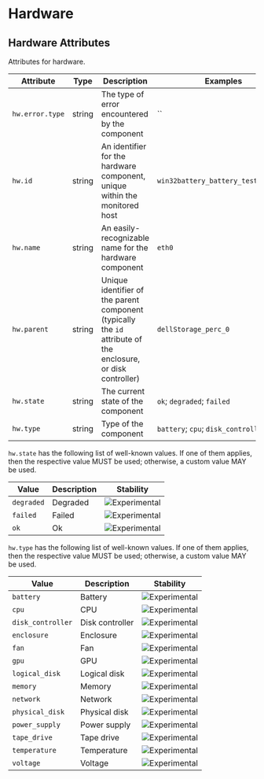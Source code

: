 <!--- Hugo front matter used to generate the website version of this page:
--->

<!-- NOTE: THIS FILE IS AUTOGENERATED. DO NOT EDIT BY HAND. -->
<!-- see templates/registry/markdown/attribute_namespace.md.j2 -->

# Hardware

## Hardware Attributes

Attributes for hardware.

| Attribute       | Type   | Description                                                                                                   | Examples                            | Stability                                                        |
| --------------- | ------ | ------------------------------------------------------------------------------------------------------------- | ----------------------------------- | ---------------------------------------------------------------- |
| `hw.error.type` | string | The type of error encountered by the component                                                                | ``                                  | ![Experimental](https://img.shields.io/badge/-experimental-blue) |
| `hw.id`         | string | An identifier for the hardware component, unique within the monitored host                                    | `win32battery_battery_testsysa33_1` | ![Experimental](https://img.shields.io/badge/-experimental-blue) |
| `hw.name`       | string | An easily-recognizable name for the hardware component                                                        | `eth0`                              | ![Experimental](https://img.shields.io/badge/-experimental-blue) |
| `hw.parent`     | string | Unique identifier of the parent component (typically the `id` attribute of the enclosure, or disk controller) | `dellStorage_perc_0`                | ![Experimental](https://img.shields.io/badge/-experimental-blue) |
| `hw.state`      | string | The current state of the component                                                                            | `ok`; `degraded`; `failed`          | ![Experimental](https://img.shields.io/badge/-experimental-blue) |
| `hw.type`       | string | Type of the component                                                                                         | `battery`; `cpu`; `disk_controller` | ![Experimental](https://img.shields.io/badge/-experimental-blue) |

`hw.state` has the following list of well-known values. If one of them applies, then the respective value MUST be used; otherwise, a custom value MAY be used.

| Value      | Description | Stability                                                        |
| ---------- | ----------- | ---------------------------------------------------------------- |
| `degraded` | Degraded    | ![Experimental](https://img.shields.io/badge/-experimental-blue) |
| `failed`   | Failed      | ![Experimental](https://img.shields.io/badge/-experimental-blue) |
| `ok`       | Ok          | ![Experimental](https://img.shields.io/badge/-experimental-blue) |

`hw.type` has the following list of well-known values. If one of them applies, then the respective value MUST be used; otherwise, a custom value MAY be used.

| Value             | Description     | Stability                                                        |
| ----------------- | --------------- | ---------------------------------------------------------------- |
| `battery`         | Battery         | ![Experimental](https://img.shields.io/badge/-experimental-blue) |
| `cpu`             | CPU             | ![Experimental](https://img.shields.io/badge/-experimental-blue) |
| `disk_controller` | Disk controller | ![Experimental](https://img.shields.io/badge/-experimental-blue) |
| `enclosure`       | Enclosure       | ![Experimental](https://img.shields.io/badge/-experimental-blue) |
| `fan`             | Fan             | ![Experimental](https://img.shields.io/badge/-experimental-blue) |
| `gpu`             | GPU             | ![Experimental](https://img.shields.io/badge/-experimental-blue) |
| `logical_disk`    | Logical disk    | ![Experimental](https://img.shields.io/badge/-experimental-blue) |
| `memory`          | Memory          | ![Experimental](https://img.shields.io/badge/-experimental-blue) |
| `network`         | Network         | ![Experimental](https://img.shields.io/badge/-experimental-blue) |
| `physical_disk`   | Physical disk   | ![Experimental](https://img.shields.io/badge/-experimental-blue) |
| `power_supply`    | Power supply    | ![Experimental](https://img.shields.io/badge/-experimental-blue) |
| `tape_drive`      | Tape drive      | ![Experimental](https://img.shields.io/badge/-experimental-blue) |
| `temperature`     | Temperature     | ![Experimental](https://img.shields.io/badge/-experimental-blue) |
| `voltage`         | Voltage         | ![Experimental](https://img.shields.io/badge/-experimental-blue) |

